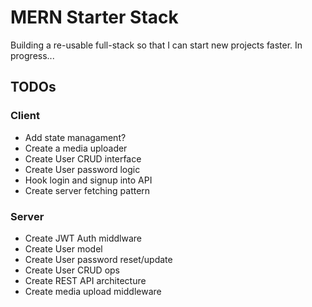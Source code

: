 # MERN Starter Stack
Building a re-usable full-stack so that I can start new projects faster. In progress...

## TODOs

### Client
- Add state managament?
- Create a media uploader
- Create User CRUD interface
- Create User password logic
- Hook login and signup into API
- Create server fetching pattern

### Server
- Create JWT Auth middlware
- Create User model
- Create User password reset/update
- Create User CRUD ops
- Create REST API architecture
- Create media upload middleware